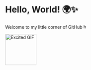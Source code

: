 # Hello, World! 🌍✨

Welcome to my little corner of GitHub <img width="15" height="15" src="https://img.icons8.com/color-pixels/32/hearts.png" alt="hearts"/>

<img src="https://media.giphy.com/media/ZyYsIXsLM9ND8pDKw5/giphy.gif" alt="Excited GIF" width="100" height="100" />
